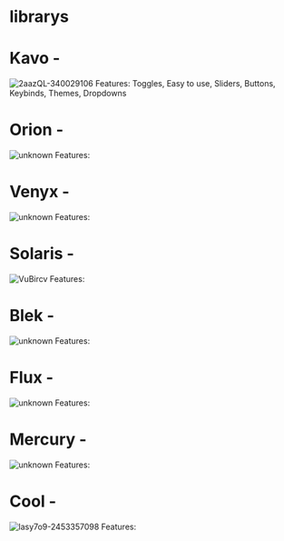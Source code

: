 # librarys

# Kavo - 
![2aazQL-340029106](https://user-images.githubusercontent.com/83727826/195341966-32a81293-a3ae-4cc8-92cd-6b581c1d6e5a.png)
Features:
Toggles, Easy to use, Sliders, Buttons, Keybinds, Themes, Dropdowns

# Orion - 
![unknown](https://user-images.githubusercontent.com/83727826/195343223-8edcfbe0-9040-48a1-ae0e-0c9f0a07597c.png)
Features:

# Venyx - 
![unknown](https://user-images.githubusercontent.com/83727826/195343271-48261394-0885-4a3d-9fb4-dbff19877b83.png)
Features:

# Solaris - 
![VuBircv](https://user-images.githubusercontent.com/83727826/195343308-a1291dd9-bd6e-435f-91cb-b98a7138d77b.png)
Features:

# Blek -
![unknown](https://user-images.githubusercontent.com/83727826/195343368-b25be25f-1d8b-4a6f-96cd-76642211a100.png)
Features:

# Flux - 
![unknown](https://user-images.githubusercontent.com/83727826/195343425-2341dce5-d144-4cff-a012-66cd43bcc913.png)
Features:

# Mercury - 
![unknown](https://user-images.githubusercontent.com/83727826/195343523-b6ba344b-810d-4271-9ac2-0526a373e3c1.png)
Features:

# Cool -
![lasy7o9-2453357098](https://user-images.githubusercontent.com/83727826/195343589-b05663fe-570f-47d4-97b2-774f2898251f.png)
Features:
